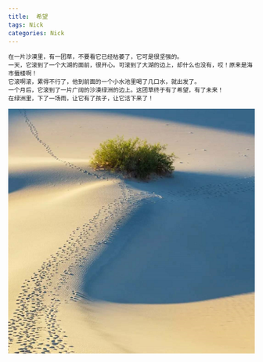 ```yaml
---
title:  希望
tags: Nick
categories: Nick
---
```


    在一片沙漠里，有一团草，不要看它已经枯萎了，它可是很坚强的。
    一天，它滚到了一个大湖的面前，很开心。可滚到了大湖的边上，却什么也没有，哎！原来是海市蜃楼啊！
    它滚啊滚，累得不行了，他到前面的一个小水池里喝了几口水，就出发了。
    一个月后，它滚到了一片广阔的沙漠绿洲的边上。这团草终于有了希望，有了未来！
    在绿洲里，下了一场雨，让它有了孩子，让它活下来了！

![Hope](/images/desert.png)